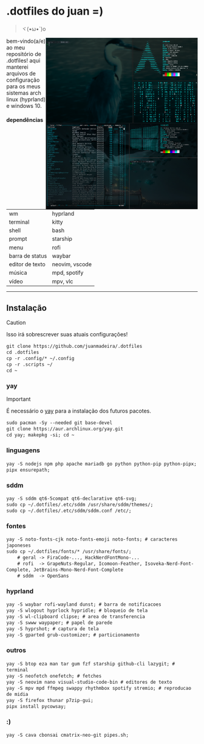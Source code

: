 # .dotfiles do juan =)
>ヾ(•ω•`)o
<p align="center">
	<img src="https://github.com/juanmadeira/.dotfiles/blob/main/screenshots/hyprland-1.png" align="right" width="400px" alt="hyprland screenshot"
    <br>
	<img src="https://github.com/juanmadeira/.dotfiles/blob/main/screenshots/windows-1.png" align="right" width="400px" alt="windows screenshot" />
</p>
bem-vindo(a/e) ao meu repositório de .dotfiles! aqui manterei arquivos de configuração para os meus sistemas arch linux (hyprland) e windows 10.

#### dependências
|                 |                |
| --------------- | -------------- |
| wm              | hyprland       |
| terminal        | kitty          |
| shell           | bash           |
| prompt          | starship       |
| menu            | rofi           |
| barra de status | waybar         |
| editor de texto | neovim, vscode |
| música          | mpd, spotify   |
| vídeo           | mpv, vlc       |

---
## Instalação
> [!CAUTION]
> Isso irá sobrescrever suas atuais configurações!
```shell
git clone https://github.com/juanmadeira/.dotfiles
cd .dotfiles
cp -r .config/* ~/.config
cp -r .scripts ~/
cd ~
```

### yay
> [!IMPORTANT]
> É necessário o [yay](https://aur.archlinux.org/yay.git) para a instalação dos futuros pacotes.
```shell
sudo pacman -Sy --needed git base-devel
git clone https://aur.archlinux.org/yay.git
cd yay; makepkg -si; cd ~
```

### linguagens
```shell
yay -S nodejs npm php apache mariadb go python python-pip python-pipx;
pipx ensurepath;
```

### sddm
```shell
yay -S sddm qt6-5compat qt6-declarative qt6-svg;
sudo cp ~/.dotfiles/.etc/sddm /usr/share/sddm/themes/;
sudo cp ~/.dotfiles/.etc/sddm/sddm.conf /etc/;
```

### fontes
```shell
yay -S noto-fonts-cjk noto-fonts-emoji noto-fonts; # caracteres japoneses
sudo cp ~/.dotfiles/fonts/* /usr/share/fonts/;
    # geral -> FiraCode-..., HackNerdFontMono-... 
    # rofi  -> GrapeNuts-Regular, Icomoon-Feather, Isoveka-Nerd-Font-Complete, JetBrains-Mono-Nerd-Font-Complete
    # sddm  -> OpenSans
``` 

### hyprland
```shell
yay -S waybar rofi-wayland dunst; # barra de notificacoes
yay -S wlogout hyprlock hypridle; # bloqueio de tela
yay -S wl-clipboard clipse; # area de transferencia
yay -S swww waypaper; # papel de parede
yay -S hyprshot; # captura de tela
yay -S gparted grub-customizer; # particionamento
```

### outros
```shell
yay -S btop eza man tar gum fzf starship github-cli lazygit; # terminal
yay -S neofetch onefetch; # fetches
yay -S neovim nano visual-studio-code-bin # editores de texto
yay -S mpv mpd ffmpeg swappy rhythmbox spotify stremio; # reproducao de midia
yay -S firefox thunar p7zip-gui;
pipx install pycowsay;
```

### :)
```shell
yay -S cava cbonsai cmatrix-neo-git pipes.sh;
```
